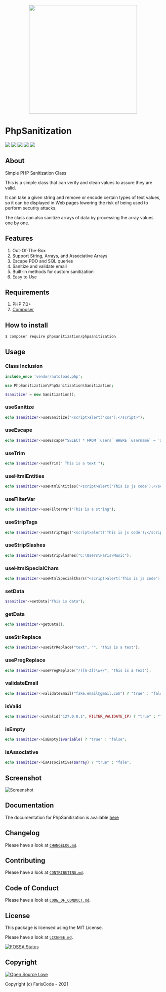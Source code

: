 
<p align="center">
    <img align="center" src="https://d.top4top.io/p_1862a8k1e1.png" height="350px" />
</p>

# PhpSanitization

![](https://img.shields.io/github/license/farisc0de/PhpSanitization) ![](https://img.shields.io/github/v/tag/farisc0de/PhpSanitization) ![](https://img.shields.io/github/repo-size/farisc0de/PhpSanitization) ![](https://img.shields.io/github/languages/top/farisc0de/PhpSanitization) ![](https://img.shields.io/github/commits-since/farisc0de/PhpSanitization/v1.0.10)

## About

Simple PHP Sanitization Class

This is a simple class that can verify and clean values to assure they are valid.

It can take a given string and remove or encode certain types of text values, so it can be displayed in Web pages lowering the risk of being used to perform security attacks.

The class can also sanitize arrays of data by processing the array values one by one.

## Features

1. Out-Of-The-Box
2. Support String, Arrays, and Associative Arrays
3. Escape PDO and SQL queries
4. Sanitize and validate email
5. Built-in methods for custom sanitization
6. Easy to Use

## Requirements

1. PHP 7.0+
2. [Composer](https://getcomposer.org/)

## How to install

```sh
$ composer require phpsanitization/phpsanitization
```

## Usage

### Class Inclusion

```php
include_once 'vendor/autoload.php';

use PhpSanitization\PhpSanitization\Sanitization;

$sanitizer = new Sanitization();
```

### useSanitize

```php
echo $sanitizer->useSanitize("<script>alert('xss');</script>");
```

### useEscape

```php
echo $sanitizer->useEscape("SELECT * FROM `users` WHERE `username` = 'admin';");
```

### useTrim

```php
echo $sanitizer->useTrim(" This is a text ");
```

### useHtmlEntities

```php
echo $sanitizer->useHtmlEntities("<script>alert('This is js code');</script>");
```

### useFilterVar

```php
echo $sanitizer->useFilterVar("This is a string");
```

### useStripTags

```php
echo $sanitizer->useStripTags("<script>alert('This is js code');</script>");
```

### useStripSlashes

```php
echo $sanitizer->useStripSlashes("C:\Users\Faris\Music");
```

### useHtmlSpecialChars

```php
echo $sanitizer->useHtmlSpecialChars("<script>alert('This is js code');</script>");
```

### setData

```php
$sanitizer->setData("This is data");
```

### getData

```php
echo $sanitizer->getData();
```

### useStrReplace

```php
echo $sanitizer->useStrReplace("text", "", "this is a text");
```

### usePregReplace

```php
echo $sanitizer->usePregReplace("/([A-Z])\w+/", "This is a Text");
```

### validateEmail

```php
echo $sanitizer->validateEmail("fake.email@gmail.com") ? "true" : "false";
```

### isValid

```php
echo $sanitizer->isValid("127.0.0.1", FILTER_VALIDATE_IP) ? "true" : "false";
```

### isEmpty

```php
echo $sanitizer->isEmpty($variable) ? "true" : "false";
```

### isAssociative

```php
echo $sanitizer->isAssociative($array) ? "true" : "fale";
```

## Screenshot

![Screenshot](https://f.top4top.io/p_1862u2uul1.png)

## Documentation

The documentation for PhpSanitization is available [here](https://www.farisotaibi.com/PhpSanitization/)

## Changelog

Please have a look at [`CHANGELOG.md`](CHANGELOG.md).

## Contributing

Please have a look at [`CONTRIBUTING.md`](.github/CONTRIBUTING.md).

## Code of Conduct

Please have a look at [`CODE_OF_CONDUCT.md`](.github/CODE_OF_CONDUCT.md).

## License

This package is licensed using the MIT License.

Please have a look at [`LICENSE.md`](LICENSE.md).


[![FOSSA Status](https://app.fossa.com/api/projects/git%2Bgithub.com%2Ffariscode511%2FPhpSanitization.svg?type=large)](https://app.fossa.com/projects/git%2Bgithub.com%2Ffariscode511%2FPhpSanitization?ref=badge_large)

## Copyright

[![Open Source Love](https://badges.frapsoft.com/os/v1/open-source.svg?v=103)](https://github.com/ellerbrock/open-source-badge/)

Copyright (c) FarisCode - 2021
